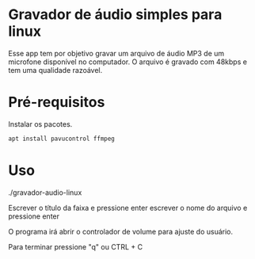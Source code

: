 # Gravador de áudio simples para linux

Esse app tem por objetivo gravar um arquivo de áudio MP3 de um microfone disponível no computador. O arquivo é gravado com 48kbps e tem uma qualidade razoável.


# Pré-requisitos
Instalar os pacotes.

```sh
apt install pavucontrol ffmpeg
```

# Uso
./gravador-audio-linux

Escrever o título da faixa e pressione enter
escrever o nome do arquivo e pressione enter

O programa irá abrir o controlador de volume para ajuste do usuário.

Para terminar pressione "q" ou CTRL + C
